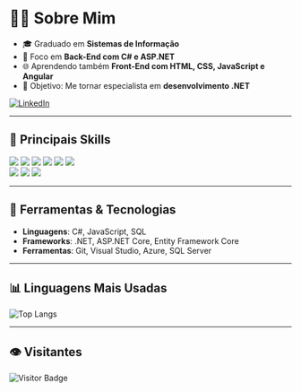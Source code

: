 # 🙋‍♂️ Sobre Mim

- 🎓 Graduado em **Sistemas de Informação**  
- 🚀 Foco em **Back-End com C# e ASP.NET**  
- 🌐 Aprendendo também **Front-End com HTML, CSS, JavaScript e Angular**  
- 🎯 Objetivo: Me tornar especialista em **desenvolvimento .NET**

[![LinkedIn](https://img.shields.io/badge/LinkedIn-000?style=for-the-badge&logo=linkedin&logoColor=0E76A8)](https://www.linkedin.com/in/seu-usuario)

---

## 🚀 Principais Skills

<p align="left">
  <img src="https://img.shields.io/badge/C%23-239120?style=for-the-badge&logo=c-sharp&logoColor=white"/>
  <img src="https://img.shields.io/badge/ASP.NET-512BD4?style=for-the-badge&logo=.net&logoColor=white"/>
  <img src="https://img.shields.io/badge/Angular-DD0031?style=for-the-badge&logo=angular&logoColor=white"/>
  <img src="https://img.shields.io/badge/JavaScript-F7DF1E?style=for-the-badge&logo=javascript&logoColor=black"/>
  <img src="https://img.shields.io/badge/HTML5-E34F26?style=for-the-badge&logo=html5&logoColor=white"/>
  <img src="https://img.shields.io/badge/CSS3-1572B6?style=for-the-badge&logo=css3&logoColor=white"/>
  <br/>
  <img src="https://img.shields.io/badge/Git-F05032?style=for-the-badge&logo=git&logoColor=white"/>
  <img src="https://img.shields.io/badge/Visual%20Studio-5C2D91?style=for-the-badge&logo=visual%20studio&logoColor=white"/>
  <img src="https://img.shields.io/badge/Azure-0078D4?style=for-the-badge&logo=azure-devops&logoColor=white"/>
</p>

---

## 🧰 Ferramentas & Tecnologias

- **Linguagens**: C#, JavaScript, SQL  
- **Frameworks**: .NET, ASP.NET Core, Entity Framework Core  
- **Ferramentas**: Git, Visual Studio, Azure, SQL Server  

---

## 📊 Linguagens Mais Usadas

![Top Langs](https://github-readme-stats.vercel.app/api/top-langs/?username=rafaelclare99&layout=compact&theme=dark)

---

## 👁️ Visitantes

![Visitor Badge](https://visitor-badge.laobi.icu/badge?page_id=rafaelclare99)
